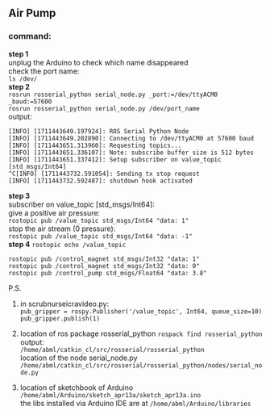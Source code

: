 ## Air Pump  
### command:  
__step 1__  
unplug the Arduino to check which name disappeared  
check the port name:  
`ls /dev/`  
__step 2__  
`rosrun rosserial_python serial_node.py _port:=/dev/ttyACM0 _baud:=57600`  
`rosrun rosserial_python serial_node.py /dev/port_name`  
output:  
```  
[INFO] [1711443649.197924]: ROS Serial Python Node
[INFO] [1711443649.202890]: Connecting to /dev/ttyACM0 at 57600 baud
[INFO] [1711443651.313960]: Requesting topics...
[INFO] [1711443651.336107]: Note: subscribe buffer size is 512 bytes
[INFO] [1711443651.337412]: Setup subscriber on value_topic [std_msgs/Int64]
^C[INFO] [1711443732.591054]: Sending tx stop request
[INFO] [1711443732.592487]: shutdown hook activated
```  
__step 3__  
subscriber on value_topic [std_msgs/Int64]:  
give a positive air pressure:  
`rostopic pub /value_topic std_msgs/Int64 "data: 1" `  
stop the air stream (0 pressure):  
`rostopic pub /value_topic std_msgs/Int64 "data: -1" `  
__step 4__
`rostopic echo /value_topic`  


`rostopic pub /control_magnet std_msgs/Int32 "data: 1" `  
`rostopic pub /control_magnet std_msgs/Int32 "data: 0" `  
`rostopic pub /control_pump std_msgs/Float64 "data: 3.8" `  



P.S.  
1. in scrubnurseicravideo.py:  
`pub_gripper = rospy.Publisher('/value_topic', Int64, queue_size=10)`   
`pub_gripper.publish(1)`  

2. location of ros package rosserial_python
`rospack find rosserial_python`  
output:  
`/home/abml/catkin_cl/src/rosserial/rosserial_python`  
location of the node serial_node.py  
`/home/abml/catkin_cl/src/rosserial/rosserial_python/nodes/serial_node.py`  

3. location of sketchbook of Arduino  
`/home/abml/Arduino/sketch_apr13a/sketch_apr13a.ino`  
the libs installed via Arduino IDE are at 
`/home/abml/Arduino/libraries`  




